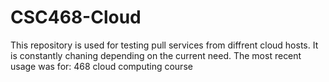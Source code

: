 # CSC468-Cloud

This repository is used for testing pull services from diffrent cloud hosts. It is constantly chaning depending on the current need. The most recent usage was for:
468 cloud computing course 
